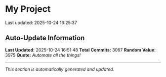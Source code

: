 # My Project


Last updated: 2025-10-24 16:25:37
































































































































































































































































































































































































































































































































































































































































































































































































































































































































































































































































































































































































































































































































































































































































































































































































































































































































































































































































































































































































































































































































































































































































































































































































































































































































































































































































































































































































































































































































































































































































































































































































































































































































































































































































































































































































































## Auto-Update Information

**Last Updated:** 2025-10-24 16:51:48
**Total Commits:** 3097
**Random Value:** 3975
**Quote:** _Automate all the things!_

---
_This section is automatically generated and updated._